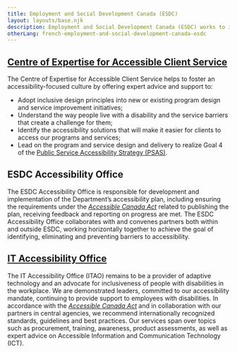 ```yaml
---
title: Employment and Social Development Canada (ESDC)
layout: layouts/base.njk
description: Employment and Social Development Canada (ESDC) works to improve the standard of living and quality of life for all Canadians. We do this by promoting a labour force that is highly skilled. We also promote an efficient and inclusive labour market. ESDC has multiple teams working in digital accessibility with the goal of creating a barrier free environment for Canadians and employees!
otherLang: french-employment-and-social-development-canada-esdc
---
```


<div class="row wb-eqht">
	<div class="col-md-6">
		<h2 class="h3"><a href="https://ceacs-cesca.github.io">Centre of Expertise for Accessible Client Service</a></h2>
The Centre of Expertise for Accessible Client Service helps to foster an accessibility-focused culture by offering expert advice and support to:

*   Adopt inclusive design principles into new or existing program design and service improvement initiatives;
*   Understand the way people live with a disability and the service barriers that create a challenge for them;
*   Identify the accessibility solutions that will make it easier for clients to access our programs and services;
*   Lead on the program and service design and delivery to realize Goal 4 of the [Public Service Accessibility Strategy (PSAS)](https://www.canada.ca/en/government/publicservice/wellness-inclusion-diversity-public-service/diversity-inclusion-public-service/accessibility-public-service/accessibility-strategy-public-service-toc.html).
	</div>
	<div class="col-md-6">
		<h2 class="h3">ESDC Accessibility Office</h2>
The ESDC Accessibility Office is responsible for development and implementation of the Department’s accessibility plan, including ensuring the requirements under the _[Accessible Canada Act](https://www.canada.ca/en/employment-social-development/programs/accessible-canada.html)_ related to publishing the plan, receiving feedback and reporting on progress are met. The ESDC Accessibility Office collaborates with and convenes partners both within and outside ESDC, working horizontally together to achieve the goal of identifying, eliminating and preventing barriers to accessibility.
	</div>
	<div class="col-md-6">
		<h2 class="h3"><a href="https://bati-itao.github.io">IT Accessibility Office</a></h2>
The IT Accessibility Office (ITAO) remains to be a provider of adaptive technology and an advocate for inclusiveness of people with disabilities in the workplace. We are demonstrated leaders, committed to our accessibility mandate, continuing to provide support to employees with disabilities. In accordance with the _[Accessible Canada Act](https://www.canada.ca/en/employment-social-development/programs/accessible-canada.html)_ and in collaboration with our partners in central agencies, we recommend internationally recognized standards, guidelines and best practices. Our services span over topics such as procurement, training, awareness, product assessments, as well as expert advice on Accessible Information and Communication Technology (ICT).
	</div>
</div>



